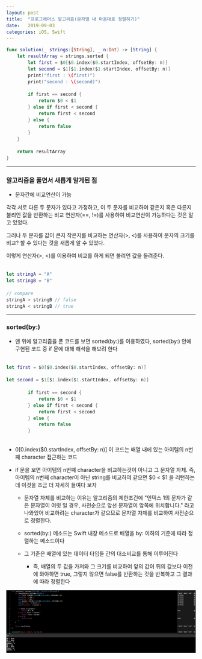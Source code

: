 ```yaml
---
layout: post
title:  "프로그래머스 알고리즘(문자열 내 마음대로 정렬하기)"
date:   2019-09-03
categories: iOS, Swift
---
```


```swift
func solution(_ strings:[String], _ n:Int) -> [String] {
    let resultArray = strings.sorted {
        let first = $0[$0.index($0.startIndex, offsetBy: n)]
        let second = $1[$1.index($1.startIndex, offsetBy: n)]
        print("first : \(first)")
        print("second : \(second)")
        
        if first == second {
            return $0 < $1
        } else if first < second {
            return first < second
        } else {
            return false
        }
    }
    
    return resultArray
}
```

---

### 알고리즘을 풀면서 새롭게 알게된 점

- 문자간에 비교연산이 가능

각각 서로 다른 두 문자가 있다고 가정하고, 이 두 문자를 비교하여 같은지 혹은 다른지 불리언 값을 반환하는 비교 연산자(==, !=)를 사용하여 비교연산이 가능하다는 것은 알고 있었다.

그러나 두 문자를 값이 큰지 작은지를 비교하는 연산자(>, <)를 사용하여 문자의 크기를 비교? 할 수 있다는 것을 새롭게 알 수 있었다.

이렇게 연산자(>, <)를 이용하여 비교를 하게 되면 불리언 값을 돌려준다.

```swift

let stringA = "A"
let stringB = "B"

// compare
stringA > stringB // false
stringA < stringB // true

```

---

### sorted(by:)

- 맨 위에 알고리즘을 푼 코드를 보면 sorted(by:)를 이용하였다, sorted(by:) 안에 구현된 코드 중 if 문에 대해 해석을 해보려 한다

```swift

let first = $0[$0.index($0.startIndex, offsetBy: n)]

let second = $1[$1.index($1.startIndex, offsetBy: n)]
        
        if first == second {
            return $0 < $1
        } else if first < second {
            return first < second
        } else {
            return false
        }
        
```

- $0[$0.index($0.startIndex, offsetBy: n)] 이 코드는 배열 내에 있는 아이템의 n번째 character 접근하는 코드

- if 문을 보면 아이템의 n번째 character을 비교하는것이 아니고 그 문자열 자체. 즉, 아이템의 n번째 character이 아닌 string를 비교하여 같으면 $0 < $1 을 리턴하는데 이것을 조금 더 자세히 들여다 보자

    - 문자열 자체를 비교하는 이유는 알고리즘의 제한조건에 "인덱스 1의 문자가 같은 문자열이 여럿 일 경우, 사전순으로 앞선 문자열이 앞쪽에 위치합니다." 라고 나와있어 비교하려는 character가 같으므로 문자열 자체를 비교하여 사전순으로 정렬한다.

    - sorted(by:) 메소드는 Swift 내장 메소드로 배열을 by: 이하의 기준에 따라 정렬하는 메소드이다
    
    - 그 기준은 배열에 있는 데이터 타입들 간의 대소비교를 통해 이루어진다
    
        - 즉, 배열의 두 값을 가져와 그 크기를 비교하여 앞의 값이 뒤의 값보다 이전에 와야하면 true, 그렇지 않으면 false를 반환하는 것을 반복하고 그 결과에 따라 정렬한다

![algorithm_sorted](/assets/img/algorithm_sorted.png)